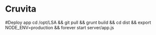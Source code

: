 Cruvita
===

#Deploy app
cd /opt/LSA && git pull && grunt build && cd dist && export NODE_ENV=production && forever start server/app.js
